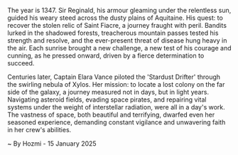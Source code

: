
The year is 1347.  Sir Reginald, his armour gleaming under the relentless sun, guided his weary steed across the dusty plains of Aquitaine.  His quest: to recover the stolen relic of Saint Fiacre, a journey fraught with peril. Bandits lurked in the shadowed forests, treacherous mountain passes tested his strength and resolve, and the ever-present threat of disease hung heavy in the air. Each sunrise brought a new challenge, a new test of his courage and cunning, as he pressed onward, driven by a fierce determination to succeed.

Centuries later, Captain Elara Vance piloted the 'Stardust Drifter' through the swirling nebula of Xylos.  Her mission: to locate a lost colony on the far side of the galaxy, a journey measured not in days, but in light years.  Navigating asteroid fields, evading space pirates, and repairing vital systems under the weight of interstellar radiation, were all in a day's work. The vastness of space, both beautiful and terrifying, dwarfed even her seasoned experience, demanding constant vigilance and unwavering faith in her crew's abilities.

~ By Hozmi - 15 January 2025
